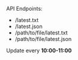 API Endpoints:
 - /latest.txt
 - /latest.json
 - /path/to/file/latest.txt
 - /path/to/file/latest.json

Update every **10:00-11:00**
